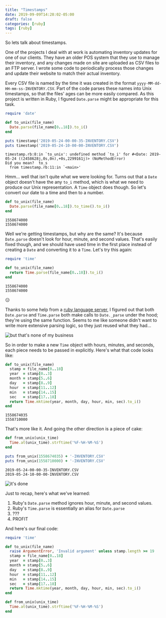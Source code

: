 ```yaml
---
title: "Timestamps"
date: 2019-09-09T14:28:02-05:00
draft: false
categories: [ruby]
tags: [ruby]
---
```


So lets talk about timestamps.

One of the projects I deal with at work is automating inventory updates for one of our clients. 
They have an older POS system that they use to manage their inventory, and any changes made on site are uploaded as CSV files to an FTP server.
I wrote some code to periodically process those changes
and update their website  to match their actual inventory.

Every CSV file is named by the time it was created in the format `yyyy-MM-dd-HH-mm-ss-INVENTORY.CSV`.
Part of the code parses these names into Unix timestamps, so that the files' ages can be more easily compared.
As this project is written in Ruby, I figured `Date.parse` might be appropriate for this task.

```ruby
require 'date'

def to_unix(file_name)
  Date.parse(file_name[0..18]).to_i()
end

puts timestamp('2019-05-24-00-00-35-INVENTORY.CSV')
puts timestamp('2019-05-24-10-00-00-INVENTORY.CSV')
```

```
timestamp.rb:8:in `to_unix': undefined method `to_i' for #<Date: 2019-05-24 ((2458628j,0s,0n),+0s,2299161j)> (NoMethodError)
Did you mean?  to_s
  from timestamp.rb:11:in `<main>'
```

Hmm... well that isn't quite what we were looking for.
Turns out that a `Date` object doesn't have the any `to_i` method, which is what we need to produce our Unix representation. 
A `Time` object does though. So let's convert our date to a time and then to a number.

```ruby
def to_unix(file_name)
  Date.parse(file_name[0..18]).to_time().to_i()
end
```

```
1558674000
1558674000
```

Well we're getting timestamps, but why are the same?
It's because `Date.parse` doesn't look for hour, minute, and second values.
That's easily fixed though, and we should have used time in the first place instead of creating a `Date` and converting it to a `Time`.
Let's try this again:

```ruby
require 'time'

def to_unix(file_name)
  return Time.parse(file_name[0..18]).to_i()
end
```

```
1558674000
1558674000
```

😑

Thanks to some help from a [ruby language server](https://github.com/castwide/solargraph), I figured out that both `Date.parse` and `Time.parse` both make calls to `Date._parse` under the hood; they're using the same function.
Seems to me like someone didn't want to write more extensive parsing logic, so they just reused what they had...

![but that's none of my business](/images/tea.gif)

So in order to make a new `Time` object with hours, minutes, and seconds, each piece needs to be passed in explicitly.
Here's what that code looks like:

```ruby
def to_unix(file_name)
  stamp = file_name[0..18]
  year  = stamp[0..3]
  month = stamp[5..6]
  day   = stamp[8..9]
  hour  = stamp[11..12]
  min   = stamp[14..15]
  sec   = stamp[17..18]
  return Time.mktime(year, month, day, hour, min, sec).to_i()
end
```

```
1558674035
1558710000
```

That's more like it.
And going the other direction is a piece of cake:

```ruby
def from_unix(unix_time)
  Time.at(unix_time).strftime('%F-%H-%M-%S')
end

puts from_unix(1558674035) + '-INVENTORY.CSV'
puts from_unix(1558710000) + '-INVENTORY.CSV'
```

```
2019-05-24-00-00-35-INVENTORY.CSV
2019-05-24-10-00-00-INVENTORY.CSV
```

![it's done](/images/its-done.gif)

Just to recap, here's what we've learned:

1. Ruby's `Date.parse` method ignores hour, minute, and second values.
2. Ruby's `Time.parse` is essentially an alias for `Date.parse`
3. ???
4. PROFIT

And here's our final code:

```ruby
require 'time'

def to_unix(file_name)
  raise ArgumentError, 'Invalid argument' unless stamp.length >= 19
  stamp = file_name[0..18]
  year  = stamp[0..3]
  month = stamp[5..6]
  day   = stamp[8..9]
  hour  = stamp[11..12]
  min   = stamp[14..15]
  sec   = stamp[17..18]
  return Time.mktime(year, month, day, hour, min, sec).to_i()
end

def from_unix(unix_time)
  Time.at(unix_time).strftime('%F-%H-%M-%S')
end
```
